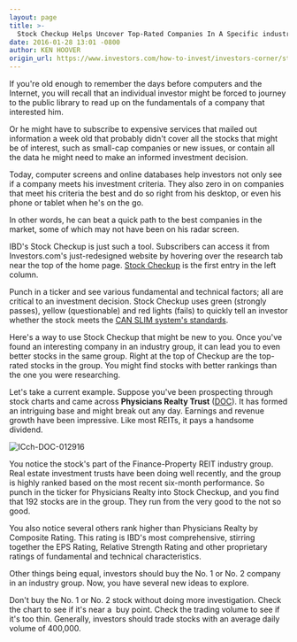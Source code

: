 ```yaml
---
layout: page
title: >-
  Stock Checkup Helps Uncover Top-Rated Companies In A Specific industry
date: 2016-01-28 13:01 -0800
author: KEN HOOVER
origin_url: https://www.investors.com/how-to-invest/investors-corner/stock-checkup-helps-uncover-top-rating-companies
---
```





If you're old enough to remember the days before computers and the Internet, you will recall that an individual investor might be forced to journey to the public library to read up on the fundamentals of a company that interested him.


Or he might have to subscribe to expensive services that mailed out information a week old that probably didn't cover all the stocks that might be of interest, such as small-cap companies or new issues, or contain all the data he might need to make an informed investment decision.


Today, computer screens and online databases help investors not only see if a company meets his investment criteria. They also zero in on companies that meet his criteria the best and do so right from his desktop, or even his phone or tablet when he's on the go.


In other words, he can beat a quick path to the best companies in the market, some of which may not have been on his radar screen.


IBD's Stock Checkup is just such a tool. Subscribers can access it from Investors.com's just-redesigned website by hovering over the research tab near the top of the home page. [Stock Checkup](http://research.investors.com/stock-checkup/) is the first entry in the left column.


Punch in a ticker and see various fundamental and technical factors; all are critical to an investment decision. Stock Checkup uses green (strongly passes), yellow (questionable) and red lights (fails) to quickly tell an investor whether the stock meets the [CAN SLIM system's standards](http://education.investors.com/courselandingpage.aspx?id=735749).


Here's a way to use Stock Checkup that might be new to you. Once you've found an interesting company in an industry group, it can lead you to even better stocks in the same group. Right at the top of Checkup are the top-rated stocks in the group. You might find stocks with better rankings than the one you were researching.


Let's take a current example. Suppose you've been prospecting through stock charts and came across **Physicians Realty Trust** ([DOC](https://research.investors.com/quote.aspx?symbol=DOC)). It has formed an intriguing base and might break out any day. Earnings and revenue growth have been impressive. Like most REITs, it pays a handsome dividend.


![ICch-DOC-012916](https://www.investors.com/wp-content/uploads/2016/01/ICch-DOC-012916.jpg)


You notice the stock's part of the Finance-Property REIT industry group. Real estate investment trusts have been doing well recently, and the group is highly ranked based on the most recent six-month performance. So punch in the ticker for Physicians Realty into Stock Checkup, and you find that 192 stocks are in the group. They run from the very good to the not so good.


You also notice several others rank higher than Physicians Realty by Composite Rating. This rating is IBD's most comprehensive, stirring together the EPS Rating, Relative Strength Rating and other proprietary ratings of fundamental and technical characteristics.


Other things being equal, investors should buy the No. 1 or No. 2 company in an industry group. Now, you have several new ideas to explore.


Don't buy the No. 1 or No. 2 stock without doing more investigation. Check the chart to see if it's near a  buy point. Check the trading volume to see if it's too thin. Generally, investors should trade stocks with an average daily volume of 400,000.


 


 


 




